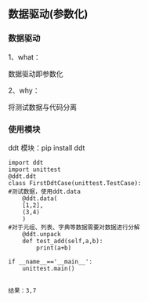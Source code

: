 ## 数据驱动(参数化)

### 数据驱动

1、what：

数据驱动即参数化

2、why：

将测试数据与代码分离

### 使用模块

ddt 模块：pip install ddt

```
import ddt
import unittest
@ddt.ddt
class FirstDdtCase(unittest.TestCase):    
#测试数据，使用ddt.data    
    @ddt.data(
    [1,2],
    (3,4)
    )    
#对于元组、列表、字典等数据需要对数据进行分解   
	@ddt.unpack    
	def test_add(self,a,b):        
		print(a+b)

if __name__=='__main__':    
	unittest.main()
	
	
结果：3,7
```